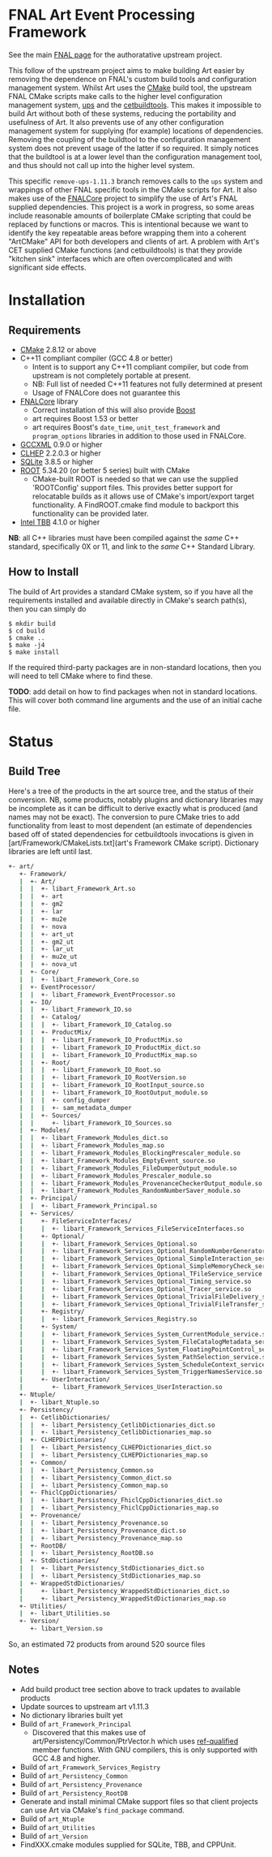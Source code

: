 FNAL Art Event Processing Framework
===================================
See the main [FNAL page](https://cdcvs.fnal.gov/redmine/projects/art) for
the authoratative upstream project.

This follow of the upstream project aims to make building Art easier
by removing the dependence on FNAL's custom build tools and configuration
management system. Whilst Art uses the [CMake](http://www.cmake.org)
build tool, the upstream FNAL CMake scripts make calls to the higher level
configuration management system,
[ups](https://cdcvs.fnal.gov/redmine/projects/ups)
and the [cetbuildtools](https://cdcvs.fnal.gov/redmine/projects/cetbuildtools).
This makes it impossible to build Art without both of these systems,
reducing the portability and usefulness of Art. It also prevents use
of any other configuration management system for supplying (for example)
locations of dependencies. Removing the coupling of the buildtool to the
configuration management system does not prevent usage of the latter if
so required. It simply notices that the buildtool is at a lower level than
the configuration management tool, and thus should not call up into the
higher level system.

This specific `remove-ups-1.11.3` branch removes calls to the `ups` system and
wrappings of other FNAL specific tools in the CMake scripts for Art.
It also makes use of the [FNALCore](https://github.com/LBNE/FNALCore)
project to simplify the use of Art's FNAL supplied dependencies.
This project is a work in progress, so some areas include reasonable
amounts of boilerplate CMake scripting that could be replaced by functions
or macros. This is intentional because we want to identify the key repeatable
areas before wrapping them into a coherent "ArtCMake" API for both developers
and clients of art. A problem with
Art's CET supplied CMake functions (and cetbuildtools) is that they provide
"kitchen sink" interfaces which are often overcomplicated and with significant
side effects.

Installation
============
Requirements
------------
- [CMake](http://www.cmake.org) 2.8.12 or above
- C++11 compliant compiler (GCC 4.8 or better)
  - Intent is to support any C++11 compliant compiler, but code from upstream
    is not completely portable at present.
  - NB: Full list of needed C++11 features not fully determined at present
  - Usage of FNALCore does not guarantee this
- [FNALCore](https://github.com/LBNE/FNALCore) library
  - Correct installation of this will also provide [Boost](http://www.boost.org)
  - art requires Boost 1.53 or better
  - art requires Boost's `date_time`, `unit_test_framework` and `program_options`
    libraries in addition to those used in FNALCore.
- [GCCXML](http://gccxml.github.io/HTML/Index.html) 0.9.0 or higher
- [CLHEP](http://proj-clhep.web.cern.ch/proj-clhep/) 2.2.0.3 or higher
- [SQLite](http://www.sqlite.org/) 3.8.5 or higher
- [ROOT](http://root.cern.ch) 5.34.20 (or better 5 series) built with CMake
  - CMake-built ROOT is needed so that we can use the supplied 'ROOTConfig'
    support files. This provides better support for relocatable builds
    as it allows use of CMake's import/export target functionality.
    A FindROOT.cmake find module to backport this functionality can
    be provided later.
- [Intel TBB](https://www.threadingbuildingblocks.org/) 4.1.0 or higher

**NB**: all C++ libraries must have been compiled against the *same*
C++ standard, specifically 0X or 11, and link to the *same* C++ Standard
Library.

How to Install
--------------
The build of Art provides a standard CMake system, so if you
have all the requirements installed and available directly in CMake's
search path(s), then you can simply do

```
$ mkdir build
$ cd build
$ cmake ..
$ make -j4
$ make install
```

If the required third-party packages are in non-standard locations,
then you will need to tell CMake where to find these.

**TODO**: add detail on how to find packages when not in standard locations.
This will cover both command line arguments and the use of an initial cache
file.


Status
======
Build Tree
----------
Here's a tree of the products in the art source tree, and the status
of their conversion. NB, some products, notably plugins and dictionary
libraries may be incomplete as it can be difficult to derive exactly what
is produced (and names may not be exact). The conversion to pure CMake tries
to add functionality from least to most dependent (an estimate of dependencies
based off of stated dependencies for cetbuildtools invocations is given
in [art/Framework/CMakeLists.txt](art's Framework CMake script).
Dictionary libraries are left until last.

```sh
+- art/
   +- Framework/
   |  +- Art/
   |  |  +- libart_Framework_Art.so                                                (YES)
   |  |  +- art                                                                    (YES) \
   |  |  +- gm2                                                                    (NO)  |
   |  |  +- lar                                                                    (NO)  |- only difference, mu2e has different
   |  |  +- mu2e                                                                   (YES) |  exception handling
   |  |  +- nova                                                                   (NO) /
   |  |  +- art_ut                                                                 (YES) \
   |  |  +- gm2_ut                                                                 (NO)  |
   |  |  +- lar_ut                                                                 (NO)  | - as above, but use boost::test
   |  |  +- mu2e_ut                                                                (YES) |
   |  |  +- nova_ut                                                                (NO) /
   |  +- Core/
   |  |  +- libart_Framework_Core.so                                               (YES)
   |  +- EventProcessor/
   |  |  +- libart_Framework_EventProcessor.so                                     (YES)
   |  +- IO/
   |  |  +- libart_Framework_IO.so                                                 (YES)
   |  |  +- Catalog/
   |  |  |  +- libart_Framework_IO_Catalog.so                                      (YES)
   |  |  +- ProductMix/
   |  |  |  +- libart_Framework_IO_ProductMix.so                                   (YES)
   |  |  |  +- libart_Framework_IO_ProductMix_dict.so                              (YES)
   |  |  |  +- libart_Framework_IO_ProductMix_map.so                               (YES)
   |  |  +- Root/
   |  |  |  +- libart_Framework_IO_Root.so                                         (YES)
   |  |  |  +- libart_Framework_IO_RootVersion.so                                  (YES)
   |  |  |  +- libart_Framework_IO_RootInput_source.so                             (YES)
   |  |  |  +- libart_Framework_IO_RootOutput_module.so                            (YES)
   |  |  |  +- config_dumper                                                       (YES)
   |  |  |  +- sam_metadata_dumper                                                 (YES)
   |  |  +- Sources/
   |  |     +- libart_Framework_IO_Sources.so                                      (YES)
   |  +- Modules/
   |  |  +- libart_Framework_Modules_dict.so                                       (YES)
   |  |  +- libart_Framework_Modules_map.so                                        (YES)
   |  |  +- libart_Framework_Modules_BlockingPrescaler_module.so                   (YES)
   |  |  +- libart_Framework_Modules_EmptyEvent_source.so                          (YES)
   |  |  +- libart_Framework_Modules_FileDumperOutput_module.so                    (YES)
   |  |  +- libart_Framework_Modules_Prescaler_module.so                           (YES)
   |  |  +- libart_Framework_Modules_ProvenanceCheckerOutput_module.so             (YES)
   |  |  +- libart_Framework_Modules_RandomNumberSaver_module.so                   (YES)
   |  +- Principal/
   |  |  +- libart_Framework_Principal.so                                          (YES)
   |  +- Services/
   |     +- FileServiceInterfaces/
   |     |  +- libart_Framework_Services_FileServiceInterfaces.so                  (YES)
   |     +- Optional/
   |     |  +- libart_Framework_Services_Optional.so                               (YES)
   |     |  +- libart_Framework_Services_Optional_RandomNumberGenerator_service.so (YES)
   |     |  +- libart_Framework_Services_Optional_SimpleInteraction_service.so     (YES)
   |     |  +- libart_Framework_Services_Optional_SimpleMemoryCheck_service.so     (YES)
   |     |  +- libart_Framework_Services_Optional_TFileService_service.so          (YES)
   |     |  +- libart_Framework_Services_Optional_Timing_service.so                (YES)
   |     |  +- libart_Framework_Services_Optional_Tracer_service.so                (YES)
   |     |  +- libart_Framework_Services_Optional_TrivialFileDelivery_service.so   (YES)
   |     |  +- libart_Framework_Services_Optional_TrivialFileTransfer_service.so   (YES)
   |     +- Registry/
   |     |  +- libart_Framework_Services_Registry.so                               (YES)
   |     +- System/
   |     |  +- libart_Framework_Services_System_CurrentModule_service.so           (YES)
   |     |  +- libart_Framework_Services_System_FileCatalogMetadata_service.so     (YES)
   |     |  +- libart_Framework_Services_System_FloatingPointControl_service.so    (YES)
   |     |  +- libart_Framework_Services_System_PathSelection_service.so           (YES)
   |     |  +- libart_Framework_Services_System_ScheduleContext_service.so         (YES)
   |     |  +- libart_Framework_Services_System_TriggerNamesService.so             (YES)
   |     +- UserInteraction/
   |        +- libart_Framework_Services_UserInteraction.so                        (YES)
   +- Ntuple/
   |  +- libart_Ntuple.so                                                          (YES)
   +- Persistency/
   |  +- CetlibDictionaries/
   |  |  +- libart_Persistency_CetlibDictionaries_dict.so                          (YES)
   |  |  +- libart_Persistency_CetlibDictionaries_map.so                           (YES)
   |  +- CLHEPDictionaries/
   |  |  +- libart_Persistency_CLHEPDictionaries_dict.so                           (YES)
   |  |  +- libart_Persistency_CLHEPDictionaries_map.so                            (YES)
   |  +- Common/
   |  |  +- libart_Persistency_Common.so                                           (YES)
   |  |  +- libart_Persistency_Common_dict.so                                      (YES)
   |  |  +- libart_Persistency_Common_map.so                                       (YES)
   |  +- FhiclCppDictionaries/
   |  |  +- libart_Persistency_FhiclCppDictionaries_dict.so                        (YES)
   |  |  +- libart_Persistency_FhiclCppDictionaries_map.so                         (YES)
   |  +- Provenance/
   |  |  +- libart_Persistency_Provenance.so                                       (YES)
   |  |  +- libart_Persistency_Provenance_dict.so                                  (YES)
   |  |  +- libart_Persistency_Provenance_map.so                                   (YES)
   |  +- RootDB/
   |  |  +- libart_Persistency_RootDB.so                                           (YES)
   |  +- StdDictionaries/
   |  |  +- libart_Persistency_StdDictionaries_dict.so                             (YES)
   |  |  +- libart_Persistency_StdDictionaries_map.so                              (YES)
   |  +- WrappedStdDictionaries/
   |     +- libart_Persistency_WrappedStdDictionaries_dict.so                      (YES)
   |     +- libart_Persistency_WrappedStdDictionaries_map.so                       (YES)
   +- Utilities/
   |  +- libart_Utilities.so                                                       (YES)
   +- Version/
      +- libart_Version.so                                                         (YES)
```

So, an estimated 72 products from around 520 source files

Notes
-----
- Add build product tree section above to track updates to available products
- Update sources to upstream art v1.11.3
- No dictionary libraries built yet
- Build of `art_Framework_Principal`
  - Discovered that this makes use of art/Persistency/Common/PtrVector.h
    which uses [ref-qualified](http://en.cppreference.com/w/cpp/language/member_functions) member functions. With GNU compilers, this is only
    supported with GCC 4.8 and higher.
- Build of `art_Framework_Services_Registry`
- Build of `art_Persistency_Common`
- Build of `art_Persistency_Provenance`
- Build of `art_Persistency_RootDB`
- Generate and install minimal CMake support files so that client projects
  can use Art via CMake's `find_package` command.
- Build of `art_Ntuple`
- Build of `art_Utilities`
- Build of `art_Version`
- FindXXX.cmake modules supplied for SQLite, TBB, and CPPUnit.

